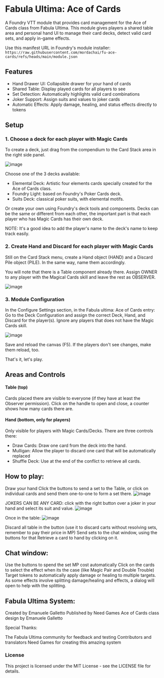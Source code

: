 # Fabula Ultima: Ace of Cards
A Foundry VTT module that provides card management for the Ace of Cards class from Fabula Ultima. This module gives players a shared table area and personal hand UI to manage their card decks, detect valid card sets, and apply in-game effects.

Use this manifest URL in Foundry's module installer:
``https://raw.githubusercontent.com/mordachai/fu-ace-cards/refs/heads/main/module.json``

## Features
- Hand Drawer UI: Collapsible drawer for your hand of cards
- Shared Table: Display played cards for all players to see
- Set Detection: Automatically highlights valid card combinations
- Joker Support: Assign suits and values to joker cards
- Automatic Effects: Apply damage, healing, and status effects directly to tokens

## Setup
### 1. Choose a deck for each player with Magic Cards

To create a deck, just drag from the compendium to the Card Stack area in the right side panel.

![image](https://github.com/user-attachments/assets/db8d18a4-75ca-4697-b89f-45bfe13a5323)

Choose one of the 3 decks available:
- Elemental Deck: Artistic four elements cards specially created for the Ace of Cards class. 
- Foundry Light: based on Foundry's Poker Cards deck.
- Suits Deck: classical  poker suits, with elemental motifs.

Or create your own using Foundry's deck tools and components. Decks can be the same or different from each other, the important part is that each player who has Magic Cards has their own deck.

NOTE: It's a good idea to add the player's name to the deck's name to keep track easily.

### 2. Create Hand and Discard for each player with Magic Cards

Still on the Card Stack menu, create a Hand object (HAND) and a Discard Pile object (PILE). In the same way, name them accordingly.

You will note that there is a Table component already there. Assign OWNER to any player with the Magical Cards skill and leave the rest as OBSERVER.

![image](https://github.com/user-attachments/assets/0abc148c-7c57-4cc8-9baa-dcb171a4a88f)

### 3. Module Configuration
In the Configure Settings section, in the Fabula ultima: Ace of Cards entry:
Go to the Deck Configuration and assign the correct Deck, Hand, and Discard for the player(s). Ignore any players that does not have the Magic Cards skill.

![image](https://github.com/user-attachments/assets/9762caa6-fd07-4dea-9278-e8ff1bf26931)


Save and reload the canvas (F5). If the players don't see changes, make them reload, too.

That's it, let's play.

## Areas and Controls
#### Table (top)
Cards placed there are visible to everyone (if they have at least the Observer permission).
Click on the handle to open and close, a counter shows how many cards there are.

#### Hand (bottom, only for players)
Only visible for players with Magic Cards/Decks. There are three controls there:
- Draw Cards: Draw one card from the deck into the hand.
- Mulligan: Allow the player to discard one card that will be automatically replaced
- Shuffle Deck: Use at the end of the conflict to retrieve all cards.

## How to play:
Draw your hand
Click the buttons to send a set to the Table, or click on individual cards and send them one-to-one to form a set there.
![image](https://github.com/user-attachments/assets/c3152728-63c3-47f1-b143-6caf68ada4c2)


JOKERS CAN BE ANY CARD: click with the right button over a joker in your hand and select its suit and value.
![image](https://github.com/user-attachments/assets/ae791ded-10b7-4d85-86f8-ec66fb4431e9)


Once in the table:
![image](https://github.com/user-attachments/assets/96f72bf6-5e2e-4aa2-ab3d-2190235b16ef)

Discard all table in the button (use it to discard carts without resolving sets, remember to pay their price in MP)
Send sets to the chat window, using the buttons for that
Retrieve a card to hand by clicking on it.


## Chat window:
Use the buttons to spend the set MP cost automatically
Click on the cards to select the effect when its the case (like Magic Pair and Double Trouble) 
Target tokens to automatically apply damage or healing to multiple targets. As some effects involve splitting damage/healing and effects, a dialog will open to help with the splitting.

## Fabula Ultima System:

Created by Emanuele Galletto
Published by Need Games
Ace of Cards class design by Emanuele Galletto

Special Thanks:

The Fabula Ultima community for feedback and testing
Contributors and translators
Need Games for creating this amazing system

### License
This project is licensed under the MIT License - see the LICENSE file for details.


